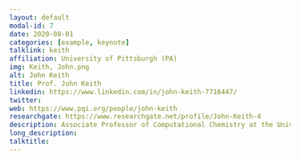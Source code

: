 ```yaml
---
layout: default
modal-id: 7
date: 2020-08-01
categories: [example, keynote]
talklink: keith
affiliation: University of Pittsburgh (PA)
img: Keith, John.png
alt: John Keith
title: Prof. John Keith
linkedin: https://www.linkedin.com/in/john-keith-7716447/
twitter: 
web: https://www.pqi.org/people/john-keith
researchgate: https://www.researchgate.net/profile/John-Keith-4
description: Associate Professor of Computational Chemistry at the University of Pittsburgh (PA), in the Department of Chemical & Petroleum Engineering
long_description:
talktitle: 
---
```

